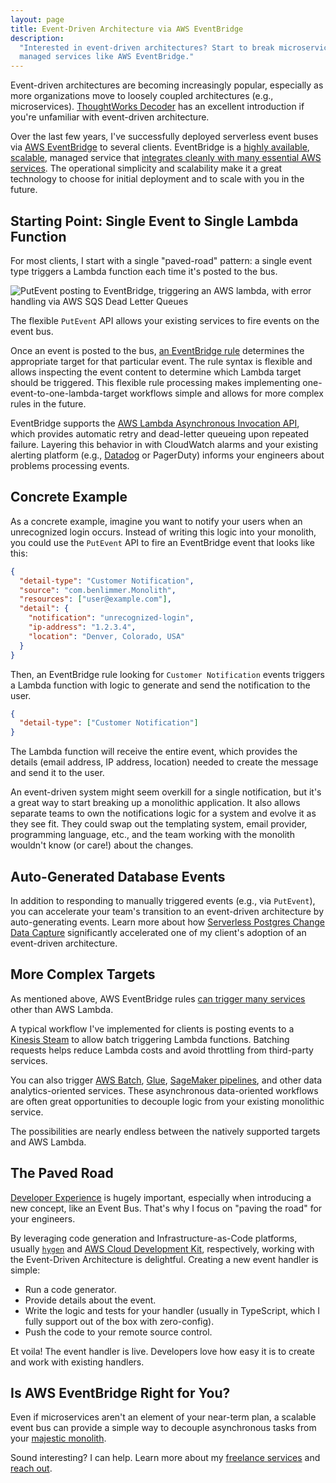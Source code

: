 ```yaml
---
layout: page
title: Event-Driven Architecture via AWS EventBridge
description:
  "Interested in event-driven architectures? Start to break microservices out of your monolithic application using
  managed services like AWS EventBridge."
---
```


Event-driven architectures are becoming increasingly popular, especially as more organizations move to loosely coupled
architectures (e.g., microservices).
[ThoughtWorks Decoder](https://www.thoughtworks.com/insights/decoder/e/event-driven-architecture) has an excellent
introduction if you're unfamiliar with event-driven architecture.

Over the last few years, I've successfully deployed serverless event buses via
[AWS EventBridge](https://aws.amazon.com/eventbridge/) to several clients. EventBridge is a
[highly available](https://aws.amazon.com/eventbridge/features/),
[scalable](https://docs.aws.amazon.com/eventbridge/latest/userguide/eb-quota.html#eb-putevents-limits), managed service
that
[integrates cleanly with many essential AWS services](https://docs.aws.amazon.com/eventbridge/latest/userguide/eb-targets.html).
The operational simplicity and scalability make it a great technology to choose for initial deployment and to scale with
you in the future.

## Starting Point: Single Event to Single Lambda Function

For most clients, I start with a single "paved-road" pattern: a single event type triggers a Lambda function each time
it's posted to the bus.

<div class='center mt-5 mb-5'>
  <img src="{{ site.base_url }}/{% ministamp _images/portfolio/freelance/event-driven-architecture/eventbridge-diagram.png assets/images/pages/portfolio/freelance/event-driven-architecture/eventbridge-diagram.png %}" alt='PutEvent posting to EventBridge, triggering an AWS lambda, with error handling via AWS SQS Dead Letter Queues'>
</div>

The flexible `PutEvent` API allows your existing services to fire events on the event bus.

Once an event is posted to the bus,
[an EventBridge rule](https://docs.aws.amazon.com/eventbridge/latest/userguide/eb-rules.html) determines the appropriate
target for that particular event. The rule syntax is flexible and allows inspecting the event content to determine which
Lambda target should be triggered. This flexible rule processing makes implementing one-event-to-one-lambda-target
workflows simple and allows for more complex rules in the future.

EventBridge supports the
[AWS Lambda Asynchronous Invocation API](https://docs.aws.amazon.com/lambda/latest/dg/invocation-async.html), which
provides automatic retry and dead-letter queueing upon repeated failure. Layering this behavior in with CloudWatch
alarms and your existing alerting platform (e.g., [Datadog](/portfolio/freelance/datadog-integration) or PagerDuty)
informs your engineers about problems processing events.

## Concrete Example

As a concrete example, imagine you want to notify your users when an unrecognized login occurs. Instead of writing this
logic into your monolith, you could use the `PutEvent` API to fire an EventBridge event that looks like this:

```json
{
  "detail-type": "Customer Notification",
  "source": "com.benlimmer.Monolith",
  "resources": ["user@example.com"],
  "detail": {
    "notification": "unrecognized-login",
    "ip-address": "1.2.3.4",
    "location": "Denver, Colorado, USA"
  }
}
```

Then, an EventBridge rule looking for `Customer Notification` events triggers a Lambda function with logic to generate
and send the notification to the user.

```json
{
  "detail-type": ["Customer Notification"]
}
```

The Lambda function will receive the entire event, which provides the details (email address, IP address, location)
needed to create the message and send it to the user.

An event-driven system might seem overkill for a single notification, but it's a great way to start breaking up a
monolithic application. It also allows separate teams to own the notifications logic for a system and evolve it as they
see fit. They could swap out the templating system, email provider, programming language, etc., and the team working
with the monolith wouldn't know (or care!) about the changes.

## Auto-Generated Database Events

In addition to responding to manually triggered events (e.g., via `PutEvent`), you can accelerate your team's transition
to an event-driven architecture by auto-generating events. Learn more about how
[Serverless Postgres Change Data Capture](/portfolio/freelance/serverless-postgres-change-data-capture)
significantly accelerated one of my client's adoption of an event-driven architecture.

## More Complex Targets

As mentioned above, AWS EventBridge rules
[can trigger many services](https://docs.aws.amazon.com/eventbridge/latest/userguide/eb-targets.html) other than AWS
Lambda.

A typical workflow I've implemented for clients is posting events to a
[Kinesis Steam](https://aws.amazon.com/kinesis/data-streams/) to allow batch triggering Lambda functions. Batching
requests helps reduce Lambda costs and avoid throttling from third-party services.

You can also trigger [AWS Batch](https://aws.amazon.com/batch/), [Glue](https://aws.amazon.com/glue/),
[SageMaker pipelines](https://aws.amazon.com/sagemaker/pipelines/), and other data analytics-oriented services. These
asynchronous data-oriented workflows are often great opportunities to decouple logic from your existing monolithic
service.

The possibilities are nearly endless between the natively supported targets and AWS Lambda.

## The Paved Road

[Developer Experience](/freelance) is hugely important, especially when introducing a new concept, like an Event Bus.
That's why I focus on "paving the road" for your engineers.

By leveraging code generation and Infrastructure-as-Code platforms, usually [`hygen`](https://www.hygen.io/) and
[AWS Cloud Development Kit](https://github.com/aws/aws-cdk), respectively, working with the Event-Driven Architecture is
delightful. Creating a new event handler is simple:

- Run a code generator.
- Provide details about the event.
- Write the logic and tests for your handler (usually in TypeScript, which I fully support out of the box with
  zero-config).
- Push the code to your remote source control.

Et voila! The event handler is live. Developers love how easy it is to create and work with existing handlers.

## Is AWS EventBridge Right for You?

Even if microservices aren't an element of your near-term plan, a scalable event bus can provide a simple way to
decouple asynchronous tasks from your [majestic monolith](https://m.signalvnoise.com/the-majestic-monolith/).

Sound interesting? I can help. Learn more about my [freelance services](/freelance) and [reach out](/freelance/contact).

